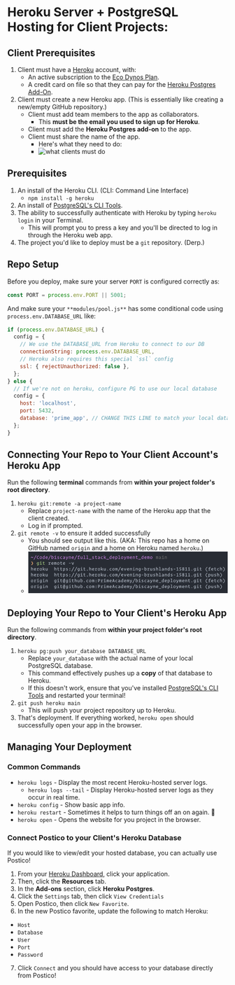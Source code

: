 # Heroku Server + PostgreSQL Hosting for Client Projects:

## Client Prerequisites

1. Client must have a [Heroku](https://www.heroku.com/) account, with:
    * An active subscription to the [Eco Dynos Plan](https://devcenter.heroku.com/articles/eco-dyno-hours#subscribing-to-the-eco-dynos-plan).
    * A credit card on file so that they can pay for the [Heroku Postgres Add-On](https://devcenter.heroku.com/categories/heroku-postgres).
2. Client must create a new Heroku app. (This is essentially like creating a new/empty GitHub repository.)
    * Client must add team members to the app as collaborators.
        * This **must be the email you used to sign up for Heroku**.
    * Client must add the **Heroku Postgres add-on** to the app.
    * Client must share the name of the app.
        * Here's what they need to do:
        * ![what clients must do](./images/client_heroku_walkthrough.gif)

## Prerequisites

1. An install of the Heroku CLI. (CLI: Command Line Interface)
    * `npm install -g heroku`
2. An install of [PostgreSQL's CLI Tools](https://postgresapp.com/documentation/cli-tools.html).
3. The ability to successfully authenticate with Heroku by typing `heroku login` in your Terminal.
    * This will prompt you to press a key and you'll be directed to log in through the Heroku web app.
4. The project you'd like to deploy must be a `git` repository. (Derp.)

## Repo Setup

Before you deploy, make sure your server `PORT` is configured correctly as:

```JavaScript
const PORT = process.env.PORT || 5001;
```

And make sure your `**modules/pool.js**` has some conditional code using `process.env.DATABASE_URL` like:

```js
if (process.env.DATABASE_URL) {
  config = {
    // We use the DATABASE_URL from Heroku to connect to our DB
    connectionString: process.env.DATABASE_URL,
    // Heroku also requires this special `ssl` config
    ssl: { rejectUnauthorized: false },
  };
} else {
  // If we're not on heroku, configure PG to use our local database
  config = {
    host: 'localhost',
    port: 5432,
    database: 'prime_app', // CHANGE THIS LINE to match your local database name!
  };
}
```

## Connecting Your Repo to Your Client Account's Heroku App

Run the following **terminal** commands from **within your project folder's root directory**.

1. `heroku git:remote -a project-name`
    * Replace `project-name` with the name of the Heroku app that the client created.
    * Log in if prompted.
2. `git remote -v` to ensure it added successfully
    * You should see output like this. (AKA: This repo has a home on GitHub named `origin` and a home on Heroku named `heroku`.)
    * ![screenshot of git remotes](./images/heroku_remote.png)


## Deploying Your Repo to Your Client's Heroku App

Run the following commands from **within your project folder's root directory**.

1. `heroku pg:push your_database DATABASE_URL`
    * Replace `your_database` with the actual name of your local PostgreSQL database.
    * This command effectively pushes up a **copy** of that database to Heroku.
    * If this doesn't work, ensure that you've installed [PostgreSQL's CLI Tools](https://postgresapp.com/documentation/cli-tools.html) and restarted your terminal!
2. `git push heroku main`
    * This will push your project repository up to Heroku.
3. That's deployment. If everything worked, `heroku open` should successfully open your app in the browser.


## Managing Your Deployment

### Common Commands

- `heroku logs` - Display the most recent Heroku-hosted server logs.
    - `heroku logs --tail` - Display Heroku-hosted server logs as they occur in real time.
- `heroku config` - Show basic app info.
- `heroku restart` - Sometimes it helps to turn things off an on again. 🙂
- `heroku open` - Opens the website for you project in the browser.


### Connect Postico to your Client's Heroku Database

If you would like to view/edit your hosted database, you can actually use Postico!

1. From your [Heroku Dashboard](https://dashboard.heroku.com/apps), click your application.
2. Then, click the **Resources** tab.
3. In the **Add-ons** section, click **Heroku Postgres**.
4. Click the `Settings` tab, then click `View Credentials`
5. Open Postico, then click `New Favorite`.
6. In the new Postico favorite, update the following to match Heroku:
  - `Host`
  - `Database`
  - `User`
  - `Port`
  - `Password`
7. Click `Connect` and you should have access to your database directly from Postico!
